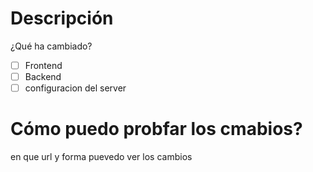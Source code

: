 # Descripción
¿Qué ha cambiado?
- [ ] Frontend
- [ ] Backend
- [ ] configuracion del server
# Cómo puedo probfar los cmabios?
en que url y forma puevedo ver los cambios
